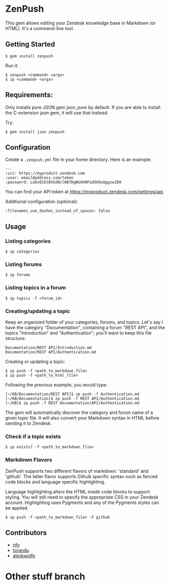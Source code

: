 # ZenPush

This gem allows editing your Zendesk knowledge base in Markdown (or HTML). It's a command-line tool.

## Getting Started

    $ gem install zenpush

Run it:

    $ zenpush <command> <args>
    $ zp <command> <args>

## Requirements:

Only installs pure JSON gem json_pure by default. If you are able to install the C-extension json gem, it will use that instead.

Try:

    $ gem install json zenpush

## Configuration

Create a `.zenpush.yml` file in your home directory. Here is an example:

    ---
    :uri: https://myproduct.zendesk.com
    :user: email@address.com/token
    :password: LoDsQlEtBXSd8clW87DgWi0VNFod3U9xQggzwJEH

You can find your API token at https://myproduct.zendesk.com/settings/api.

Additional configuration (optional):

    :filenames_use_dashes_instead_of_spaces: false

## Usage

### Listing categories

    $ zp categories

### Listing forums

    $ zp forums

### Listing topics in a forum

    $ zp topics -f <forum_id>

### Creating/updating a topic

Keep an organized folder of your categories, forums, and topics. Let's say I have the category "Documentation", containing a forum "REST API", and the topics "Introduction" and "Authentication"; you'll want to keep this file structure:

    Documentation/REST API/Introduction.md
    Documentation/REST API/Authentication.md

Creating or updating a topic:

    $ zp push -f <path_to_markdown_file>
    $ zp push -f <path_to_html_file>

Following the previous example, you would type:

    [~/KB/Documentation/REST API]$ zp push -f Authentication.md
    [~/KB/Documentation]$ zp push -f REST API/Authentication.md
    [~/KB]$ zp push -f REST Documentation/API/Authentication.md

The gem will automatically discover the category and forum name of a given topic file. It will also convert your Markdown syntax in HTML before sending it to Zendesk.

### Check if a topic exists

    $ zp exists? -f <path_to_markdown_file>

### Markdown Flavors

ZenPush supports two different flavors of markdown: 'standard' and 'github'. The latter flavor supports Github specific
syntax such as fenced code blocks and language specific highlighting.

Language highlighting alters the HTML inside code blocks to support styling. You will still need to specify the
appropriate CSS in your Zendesk account. Highlighting uses Pygments and any of the Pygments styles can be applied.

    $ zp push -f <path_to_markdown_file> -F github

## Contributors

* [nfo](https://github.com/nfo)
* [torandu](https://github.com/torandu)
* [alexkwolfe](https://github.com/alexkwolfe)

# Other stuff branch
